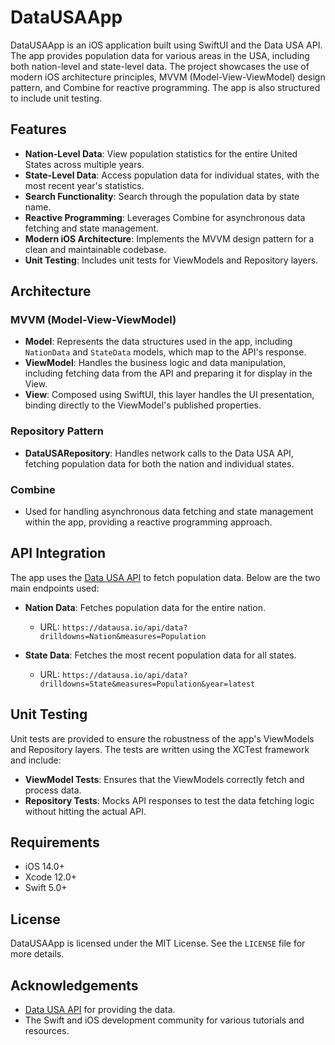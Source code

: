 # DataUSAApp

DataUSAApp is an iOS application built using SwiftUI and the Data USA API. The app provides population data for various areas in the USA, including both nation-level and state-level data. The project showcases the use of modern iOS architecture principles, MVVM (Model-View-ViewModel) design pattern, and Combine for reactive programming. The app is also structured to include unit testing.

## Features

- **Nation-Level Data**: View population statistics for the entire United States across multiple years.
- **State-Level Data**: Access population data for individual states, with the most recent year's statistics.
- **Search Functionality**: Search through the population data by state name.
- **Reactive Programming**: Leverages Combine for asynchronous data fetching and state management.
- **Modern iOS Architecture**: Implements the MVVM design pattern for a clean and maintainable codebase.
- **Unit Testing**: Includes unit tests for ViewModels and Repository layers.

## Architecture

### MVVM (Model-View-ViewModel)

- **Model**: Represents the data structures used in the app, including `NationData` and `StateData` models, which map to the API's response.
- **ViewModel**: Handles the business logic and data manipulation, including fetching data from the API and preparing it for display in the View.
- **View**: Composed using SwiftUI, this layer handles the UI presentation, binding directly to the ViewModel's published properties.

### Repository Pattern

- **DataUSARepository**: Handles network calls to the Data USA API, fetching population data for both the nation and individual states.

### Combine

- Used for handling asynchronous data fetching and state management within the app, providing a reactive programming approach.

## API Integration

The app uses the [Data USA API](https://datausa.io/api) to fetch population data. Below are the two main endpoints used:

- **Nation Data**: Fetches population data for the entire nation.
  - URL: `https://datausa.io/api/data?drilldowns=Nation&measures=Population`
  
- **State Data**: Fetches the most recent population data for all states.
  - URL: `https://datausa.io/api/data?drilldowns=State&measures=Population&year=latest`

## Unit Testing

Unit tests are provided to ensure the robustness of the app's ViewModels and Repository layers. The tests are written using the XCTest framework and include:

- **ViewModel Tests**: Ensures that the ViewModels correctly fetch and process data.
- **Repository Tests**: Mocks API responses to test the data fetching logic without hitting the actual API.

## Requirements

- iOS 14.0+
- Xcode 12.0+
- Swift 5.0+

## License

DataUSAApp is licensed under the MIT License. See the `LICENSE` file for more details.

## Acknowledgements

- [Data USA API](https://datausa.io/api) for providing the data.
- The Swift and iOS development community for various tutorials and resources.
